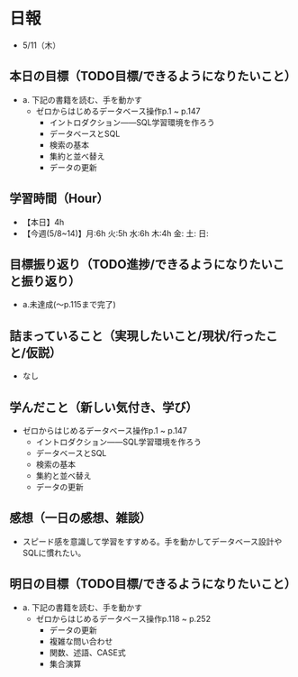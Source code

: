 # 日報
- 5/11（木）

## 本日の目標（TODO目標/できるようになりたいこと）
- a. 下記の書籍を読む、手を動かす
  - ゼロからはじめるデータベース操作p.1 ~ p.147
  	- イントロダクション――SQL学習環境を作ろう
	- データベースとSQL
	- 検索の基本
	- 集約と並べ替え
	- データの更新
	

## 学習時間（Hour）
- 【本日】4h
- 【今週(5/8~14)】月:6h 火:5h 水:6h 木:4h 金: 土: 日:

## 目標振り返り（TODO進捗/できるようになりたいこと振り返り）
- a.未達成(～p.115まで完了)

## 詰まっていること（実現したいこと/現状/行ったこと/仮説）
- なし

<!-- ```
・実現したいこと
・現状
・行ったこと
・仮説
``` -->

## 学んだこと（新しい気付き、学び）
- ゼロからはじめるデータベース操作p.1 ~ p.147
  - イントロダクション――SQL学習環境を作ろう
  - データベースとSQL
  - 検索の基本
  - 集約と並べ替え
  - データの更新


## 感想（一日の感想、雑談）
- スピード感を意識して学習をすすめる。手を動かしてデータベース設計やSQLに慣れたい。

## 明日の目標（TODO目標/できるようになりたいこと）
- a. 下記の書籍を読む、手を動かす
  - ゼロからはじめるデータベース操作p.118 ~ p.252
	- データの更新
	- 複雑な問い合わせ
	- 関数、述語、CASE式
	- 集合演算
		<!-- - SQLによる高度な処理
		- アプリケーションからデータベースへ接続する -->
<!-- - b. Week5-6_QUEST課題 -->
<!-- ##### 14.  条件分岐ができる
	-  1. CASE
	-  2. 年代
	-  3. 年代ごとの最大給与 -->
<!-- ##### 15.  実行計画を確認できる
	-  1. 実行計画
	-  2. 実行計画の確認
	-  3. 実行時間
	-  4. 高速なクエリ -->
<!-- ##### 16.  N＋1問題の対策ができる
	-  1. N+1問題
	-  2. N+1問題対策 -->
<!-- ##### 17.  データベース設計の流れを説明できる
	-  1. 論理設計
	-  2. 物理設計
	-  3. エンティティ
	-  4. 正規化
	-  5. ER 図
	-  6. テーブル定義
	-  7. インデックス -->
<!-- ##### 18.  エンティティを定義できる
	-  1. エンティティ -->
<!-- ##### 19.  データベースを正規化できる
	-  1. 第一正規形
	-  2. 第二正規形
	-  3. 第三正規形
	-  4. ボイスコッド正規形 -->
<!-- ##### 20.  ER 図を書くことができる
	-  1. ER 図 -->
<!-- ##### 21.  テーブルを定義できる
	-  1. データ型
	-  2. NULL
	-  3. プライマリーキー
	-  4. 初期値
	-  5. AUTO INCREMENT
	-  6. 外部キー制約
	-  7. ユニークキー制約
	-  8. テーブル定義 -->
<!-- ##### 22.  インデックスを設定できる
	-  1. インデックス設定前
	-  2. インデックスの作成
	-  3. インデックスの確認
	-  4. インデックスの効果の確認
	-  5. インデックスの説明
	-  6. インデックスの削除
	-  7. ベストプラクティス -->
<!-- ##### 23.  トランザクションについて説明できる
	-  1. トランザクション
	-  2. トランザクションの実行
	-  3. ロールバック
	-  4. コミット -->
<!-- ##### 24.  同時実行制御について説明できる
	-  1. 同時実行制御
	-  2. ACID 特性
	-  3. ロック
	-  4. ロックの確認 -->
<!-- ##### 提出 QUEST を提出する[インターネットTV]
	-  ステップ1
	-  ステップ2
	-  ステップ3 -->
<!-- ##### ブログ記事を投稿する -->
<!-- ##### オリジナルプロダクトのテーマを提出する
    1.  [オリジナルプロダクトのテーマ]を決定する
    2.  [1期生シート]にテーマのURLを提出し、メンターに連絡する -->

<!-- #### 残タスク / できるようになりたいこと
- 包括的なWeb技術の基本理解->「プロになるためのWeb技術入門」本
- オリジナルプロダクト制作のテーマ探索
- SRE業務の理解
- 質問する技術の習得 -->

<!-- ##### Ruby
- RuboCopの使用
- 「Rubyの公式リファレンスが読めるようになる本」 -->

<!-- ##### Linux
- 「Linuxのしくみ」本
- 「シェルスクリプト160本ノック」
- Linux運用関連
- 仮想化、コンテナ化、コンテナオーケストレーション -->
